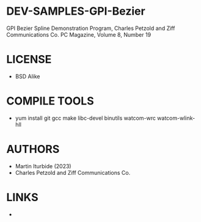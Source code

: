 # DEV-SAMPLES-GPI-Bezier
GPI Bezier Spline Demonstration Program, Charles Petzold and Ziff Communications Co. PC Magazine, Volume 8, Number 19

LICENSE
===============
* BSD Alike

COMPILE TOOLS
===============
* yum install git gcc make libc-devel binutils watcom-wrc watcom-wlink-hll
 
AUTHORS
===============
* Martin Iturbide (2023)
* Charles Petzold and Ziff Communications Co.

LINKS
===============
* 
